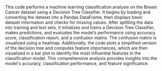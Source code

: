 This code performs a machine learning classification analysis on the Breast Cancer dataset using a Decision Tree Classifier. It begins by loading and converting the dataset into a Pandas DataFrame, then displays basic dataset information and checks for missing values. After splitting the data into training and test sets, it initializes and trains a Decision Tree Classifier, makes predictions, and evaluates the model’s performance using accuracy score, classification report, and a confusion matrix. The confusion matrix is visualized using a heatmap. Additionally, the code plots a simplified version of the decision tree and computes feature importances, which are then visualized in a bar plot to identify the most influential features in the classification model. This comprehensive analysis provides insights into the model's accuracy, classification performance, and feature significance.
